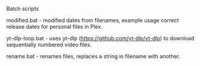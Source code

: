 Batch scripts

modified.bat - modified dates from filenames, example usage correct release dates for personal files in Plex.

yt-dlp-loop.bat - uses yt-dlp (https://github.com/yt-dlp/yt-dlp) to download sequentially numbered video files.

rename.bat - renames files, replaces a string in filename with another.
